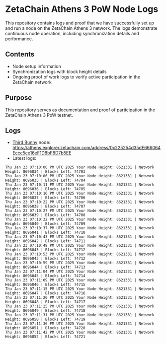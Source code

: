 # ZetaChain Athens 3 PoW Node Logs
This repository contains logs and proof that we have successfully set up and run a node on the ZetaChain Athens 3 network. The logs demonstrate continuous node operation, including synchronization details and performance.

## Contents
- Node setup information
- Synchronization logs with block height details
- Ongoing proof of work logs to verify active participation in the ZetaChain network

## Purpose
This repository serves as documentation and proof of participation in the ZetaChain Athens 3 PoW testnet.

## Logs

- [Third Bunny](https://thirdbunny.xyz/) node: https://athens.explorer.zetachain.com/address/0x225254d35dE666064Eccc5ce16eF1D8bF8D7b5EE
- Latest logs:
```
Thu Jan 23 07:10:00 PM UTC 2025 Your Node Height: 8621331 | Network Height: 8696034 | Blocks Left: 74703
Thu Jan 23 07:10:06 PM UTC 2025 Your Node Height: 8621331 | Network Height: 8696035 | Blocks Left: 74704
Thu Jan 23 07:10:11 PM UTC 2025 Your Node Height: 8621331 | Network Height: 8696036 | Blocks Left: 74705
Thu Jan 23 07:10:16 PM UTC 2025 Your Node Height: 8621331 | Network Height: 8696037 | Blocks Left: 74706
Thu Jan 23 07:10:22 PM UTC 2025 Your Node Height: 8621331 | Network Height: 8696038 | Blocks Left: 74707
Thu Jan 23 07:10:27 PM UTC 2025 Your Node Height: 8621331 | Network Height: 8696039 | Blocks Left: 74708
Thu Jan 23 07:10:32 PM UTC 2025 Your Node Height: 8621331 | Network Height: 8696040 | Blocks Left: 74709
Thu Jan 23 07:10:37 PM UTC 2025 Your Node Height: 8621331 | Network Height: 8696041 | Blocks Left: 74710
Thu Jan 23 07:10:43 PM UTC 2025 Your Node Height: 8621331 | Network Height: 8696042 | Blocks Left: 74711
Thu Jan 23 07:10:48 PM UTC 2025 Your Node Height: 8621331 | Network Height: 8696043 | Blocks Left: 74712
Thu Jan 23 07:10:53 PM UTC 2025 Your Node Height: 8621331 | Network Height: 8696043 | Blocks Left: 74712
Thu Jan 23 07:10:59 PM UTC 2025 Your Node Height: 8621331 | Network Height: 8696044 | Blocks Left: 74713
Thu Jan 23 07:11:04 PM UTC 2025 Your Node Height: 8621331 | Network Height: 8696045 | Blocks Left: 74714
Thu Jan 23 07:11:09 PM UTC 2025 Your Node Height: 8621331 | Network Height: 8696046 | Blocks Left: 74715
Thu Jan 23 07:11:15 PM UTC 2025 Your Node Height: 8621331 | Network Height: 8696047 | Blocks Left: 74716
Thu Jan 23 07:11:20 PM UTC 2025 Your Node Height: 8621331 | Network Height: 8696048 | Blocks Left: 74717
Thu Jan 23 07:11:25 PM UTC 2025 Your Node Height: 8621331 | Network Height: 8696049 | Blocks Left: 74718
Thu Jan 23 07:11:31 PM UTC 2025 Your Node Height: 8621331 | Network Height: 8696050 | Blocks Left: 74719
Thu Jan 23 07:11:36 PM UTC 2025 Your Node Height: 8621331 | Network Height: 8696051 | Blocks Left: 74720
Thu Jan 23 07:11:42 PM UTC 2025 Your Node Height: 8621331 | Network Height: 8696052 | Blocks Left: 74721
```
